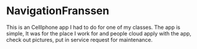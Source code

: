 # NavigationFranssen

This is an Celllphone app I had to do for one of my classes. The app is simple, It was for the place I work for and people cloud apply with the app, check out pictures, put in service request for maintenance. 


